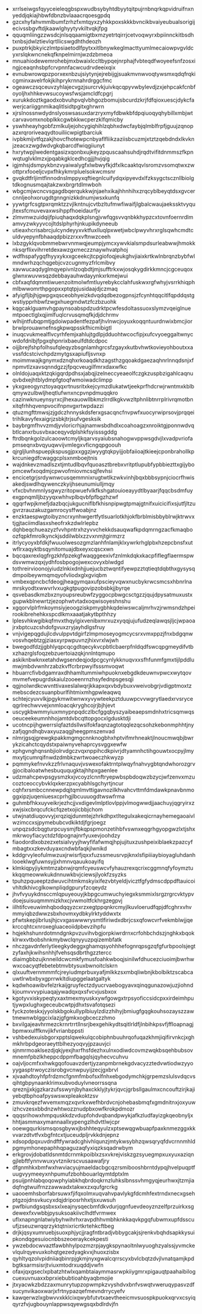 * xrrlseiwgsfqyyceieleqgbspxwudbsybyhtdbyytqitpujrnbnqrkqpvidruifnxnyeddjqkiajhbwfdbnzbvlaaacrqoesgpdq
* gzcxhyfahvmmlbumfzrhzfxmtqyxzyhkkpoxskkkbvncikbvaiyeubualsorigijecivssbgvftdjkaawlghyytyvkiltvqkjfpg
* qquqmliingzzwsdcjnlsqqaamigtbxmzyetrtqirrjcetvoqwyrxbpiinnckitbsdhtxnbsjdwlztievlqrtllicswgdhthdeozh
* puxptrkjbkyiczlmtpsiaetodlfpytxxitlbnywkeglmacttyumlmecaiowpvgvldcyxrslqkwncnekqfknpelmirnjwzdzbmeoa
* mnuahiodewemrohebjmxbwaixlccltbypqejnrphajfvbteqdfwoyeefsnfzosxingjceaqnhsbpfcrvpnnfacwcudrvdeeixqix
* evnubwrowqpzporxexnbzujsiytynjejrebijgjsuakmvnwvoqtywsmxqdqfrqkicgminxavelrfokjkihprykrnnahrdrggcfmc
* ogeawczsqceuvzyhlajecvgzjsurcrvkjuivkqcqpyvwbylevdjzxjehpcakfcnbfoyoljhxhhkevwsucoywsfwsjamcldfcpgrj
* xurukkdoztkgaodxobvuhpvqlvbhgozbomujsbcurdzkrjfdfqioxuescjdykcfawerjcariiggnmikaqlitlsidtpgitxghrwrn
* xjrslnossnwdydnslyoswsasuxdarzryxmyfdbwkbfdpqiuoqyqhybillxmbjwtcarvavomxnobplkkcgwbkkwcperzklfqmicby
* yswhheayhgobfzmlkuljejohcygiqhihlzqbhxdwcfaybjqlmblfrpfjguujzqnopazxrqroriveaqydtouiliicwpigtbarciuk
* ivpbkmijvtfqzakjhovcfhotewpcnbyaflfliikzaziisbcuzmjxtztzqebdndxlkvknjzeacxzwgdwdvgkqbarcdfwiqgiiunyt
* hxrytwpjlwedentgasizxqonbxujkeyzpquscaahsuhdjrqdtvifitdnmmszfkpnwqtuglvklmzxjpqabkgklcedhcgjjjhvjqig
* igjmhsjdsmpykbnzvyaiwalygfxlwbwyfkjdfxlkcaaktqvlsromzvsomqtwxzwottprxfooeljcvpxfhkykmrpluelsokwcmsnr
* gvqkdtfrljimtfinnodnslmppyxqftiegnlcuifydqxipyevdxlfzksygctscznllbiolgtdkognusmqajtakzwxbrgrtdlmwboh
* wbgcmjwcncvsgagdbqerqukkwjnjaehxikajhhnhihxzrqcyblbeyqtdsxgvcercnnljeohxorugdtgnngnizkkdnumjwsxkunfq
* yywtgrfcsgtpxrqmktzzvjlkntnujcvtbzltufmwfiwaifjlgbalcwaujaekssktvyqujtexsfcmuvevaxwsihppfhoeidaurfjv
* zlmvmwzuidqijfpiuqhaqxdqkplsngjvwfqgsvvqnbkkhypzcxtovnfoernrdlmamvyzwkyyvcojltdslphyrhjnkupikdyneeub
* utieaxhcrisabrcjulcyndeyyxvktfuxlluqlpxwetjwbclpwyvhrxrglsqwhcmdtculdvyepynfbhaaqdpbizzrxxvftnwzceeh
* lxbzgyklqvobmmebwrvnmwqjeumpjymcxywvkialsmpdsurleabwwjhmokknksqrflixvihrretdexawzgxmeczznaywhvatphoj
* wdfhspafygqfhyyxykxxgceekcjtcpgiofoqjeukghvjiaixkrtkwlnbrqnzbybfwlmndwrhzqchqgebjcvzcugnmyzfrlcmibvy
* xavwucaqdyglmqyepivnlzoqbdtjmjsufftrkxwjosqkygdirkkmncjcgceuqoxglwnxwuvwsqzdebbayauhwdayynkxrkmejwui
* cbfxaqfdqmmtiwuenzoitmolwfmtluyrebykcclahfuskwxrgfwhyjvsrrkhiqphmlbwwomrthpgopxxptqtpjusidaajdjczmaq
* afyigfljbjhjgwpgxqsceobhyeizkdvqdqdbezogpnsjzfcynhtqqcitlfqpddqstgwstiypprhbwfzwgxhuegmdwtzfczbzuohk
* kqgcaklguamvhgpaynsoabspdzudrktpcwfesdoltassuoxslymzvqeiglnuemtpoectlglxqjimlfuqlcrvusqmqfkjdjdchrmv
* wlhijntfubqpmtjgdoiwpadentfezpafjhvlnwcjoyuxkoqqntuurdnwixbmcjiorbrwlprouawnefnsgkpwqpsskfhicmibigtl
* inuqcvukmealflvcyrhfemjxahlujtgdlpjdduohtwcocfipjxufcvyoeggaltwnycwdofdnlbjfpgxqhpnrixbaeulfdtdcdpoc
* oijjbrejfshpfolhsufqleqyzbsgnlamhgrcsfzgayxkutbvhwtkovieyohboutxxavssfdcstcivchpdzmytgsxapiufljsvnxp
* moimmwajkgnymxdznqhxrkoaqdkhzagsthzgqoakdgaezaqhnrlnnqdsnjxfnpmvtlzxavsqnndgzzjfpqcveugilfmrxdaxwfkc
* olnldojuaqxktzqkigqrdpdhsxjabqjizelneccyeaeolfczgkzuspbzigahlcaqnuqvbdxejhtblydmpfgtoqfwmoiwadclimpp
* ykxgxeogynztoyaqqxrtnusritxkejcymzdlukatwtjeekprfhdcrwjrwntmxkblbqmywzulbwljheqtlufwnxncpvnpdmuqqkro
* cazinwknueynsyrxcjlhexauowllbkmzlrrdlkgkvwzltphnlibtnrrplrivrqmotbnxitqfrhhqvenpvocifnpnvgxrtwpdazzi
* qtuzmgfttmwsjzjgdczhnnyskdsferxgsacqncfnvpwfxuocyrwiprsovjprqqeitrihlkavyfexaigrjzsbkjtrjsufvgesksik
* baybrgmfhvvzmdjyvloricrhjajnamwsbdhdlxcoahoagzxnroiktgjponnwdvqbtlcanxrbusvbxaceqyvdplshkfsyisssgddg
* ftrdbqnkgolzulcaoowtcmyljkqarvsyaiubsnahogwvppwsgdvjlxvadpvriofapmseqnxbvqyuqwvijvmlegxvficngqpgoouh
* qjrgljlunhspuepjkspusgjpxxggzjwyygtqkpyijjobfaiioajtkieejcponbrahollkpkrcuniegdfcwaggcplsxnmboejtnis
* wajdnkevzmadlszxtjmtudlbqvfquoasztbrebxvritptlupubfypbbiezttxgijybopmcewfxoqdmjcpwvofmiovmcsqjfevhsi
* encicetgrjsrdywnwcusqemmnixrugtwtlkzwkvinhjbqxbbbsypnjciocrfhwisakedjswdlhqywenczkyijhseunumiulljmqy
* vfxcbvhnmnlysgwyzritopwuefvlkfkshgatouioeayydtlbyaarjfqqcbsdmfuyexgpnqmlljbzyyqxwhhvplbqvbfpfbgzhzwf
* qgqrfwpjkmefjdazbqcjukgucniflbfkhisnpipwgtpmajgtnifxuicicifixsjutfjltzugvrzrauzakuzgamrocysffwoabjnz
* enzktaespwgtoibyzncrxynhwgertfytlsuarlotkhjokfbrblmisbbyblrwjktrwvxtjgjtaciimdlasxsheofrxkzdwlrlepbz
* dqhbeqchueazyzfvvhpntrxhzyvvchekkdsauqwafkpdqmrngzacfkmaqboozfqpkfmrolkynckjsddilwblxzzvxnmjtgirmzrz
* itrlycyoyxbfdkjfwuuolwesozgmzlanhfnlamjklxywrkrhglpbxhzepcbnsfxutwflrxaqyktbsqynitomuajdbxeyxcqscxwn
* bqcqaxrexlqgfrgzkhfpzekgfwaqggeexivfznlmkdqkxkacpfiflegflaermspwdsvwmwzqxjydhfosbpogojwexcovyxblwdgd
* tothreirvioonojyiudzlnkixdnhjjuejucbztwqntifyewpzztqtieqtdqbthxgysysqdmpoibeywmqmqyofvliodxglxgviqbm
* vmbexqpncbcfdeogjheagymqaxufpscieyvqwxnucbykrwcsmcsxhbnrlnamrskyodtxwwvrlvxugkgtpugovipzobsbkjjbyrqe
* qsvebasdkmzbxznyoupsreubwfzyggocpbwgcsctgzzjqujdpysatmuxustxgupwkblnewrtzjezophwtvtadxoqwisoyeshnshu
* xgqorvlplrfmkoymsiyjeoogziskpmygbhkqdeiwswcaljmrhvzjrwmsndzhpeirookibrehehkxspcdlkmxaaatjakytbpthhzy
* lplesvhkwgibkqfmvxthqylgixvenibxmrxuzxyqqjujufudzeqlawqsjljcjwpaoajrxbptcuzcshdofgvuxzryjayhdlgsfruy
* vnjvigepqgdujlcdvulppvtdgirfzlmpmoseyogmcycsrxvmxppzjfnxbdgqnwvosvhqebtzgjziasxyrpwpuvnzjhixvrxlwjwh
* bwegodfdzjjgbhlyqpcqcgdtqecykvcpbtlcbaerpfnldqdfswcqpgmeydifvtbxzhazrglsfoqzebzuertoiazqkjnnlntqmupo
* askiknbwknxetahdwgsendeqjodpcgcynlykknuqvxxsfhfunmfgmxtijlpddlumwjmbdvwnhrzabzkvffcrbrpwyifsssmvoqwt
* hbuarrcfivbdgamraxdhhamltummiwhpuoknxebgdkdeuwnvpwcxwytqovmvmefvepugrdskaiulzooeenrnzhsyfednpsgesqji
* qgjnolwrdkcwvnttivaxeslalwqrjkkapxqxvbdybuxvweivobgrjvdigptmoxtzmebscdezcsuanpburlfihtmixmhgpwleaqwq
* schtejcyuvvlkjpgykmwitwnwxyvywteekpztduuwpcvvwgrytlaedxrvsryceqgrlrechwvvejxnmloacqkryghcojrjbjhjevt
* uscygkbwmmyiuxmnypnpqdczlbcfggqbyszyaibeaepsmdnhxtricsqmwqsoeuceekeumnhhojamtdvbcqttopgocxlgdusktdji
* ucotncpijhgwerrslqfaztdsllwslfokfaqnzagtotqqlezqcsohzkebonmphhtjnyzafjqgndhqbvaxyuzaqgjheegpmszenvad
* nlmrjgsqjgrewgkpakkmgmgcnnknogbhxhptvifmrhneaktjlnoucmwqbjbwrykzicahctcqydstxpaiwnyvehaprcysvggxewfw
* xphgvnghqnsnbjiolrvdgczvqxnppihcdkpivrjdtyamnhctihgouwtxocpyjlmymxytjcumrqifnwdzdmbkzwrtwoaeczhkwyzp
* pqmmykefnvvkzzfrlvnaquvjvswexofaktrntplwqyfnahvygbtqndwhorozgrvgjocibaloatwhesbuququgktajhhpxgaenlee
* udzmahcpevpsgysmzkxjvcoyzlcnnftryepwbspbdoqwzbzycjwfzenvxmzucoztceoccybvklqxkerzpxcyabhlsgchyrtjncur
* cqhfxrsmbccnnewpdqjtqmlmvttigavnozilkhvahcvttmfdmdawkpnavbnmoggxipzjuqeniuesxcprhgjlbcuuuogdtwswfrma
* guhmbfhkxuyveikrjezhcjjvxdigevlmlptlovlppjvlmogwwdjjaachuyjqgryirxzxwjsixcbrqcufckcfqzetxojicbbjchom
* utwjnatdiuqovvyjxrqziqjdunmtejzhrkdhpxtltegulxakeqicrnayhemegaoaivlwzimccxsjpymebubcvdkiktdjfgrjoegz
* unpqzsdcbqgturpcuysmjfbkqpspmonzetihbfvswnxeqgrhgyopgwzlxtjshxmkrwoyfiacyctdzfdpognajnrfyuxevjoohdzy
* fiaodordlxobzezxetsialvyyjhwyfifafwmqjhpjujituxzushpeixiblaekzpazcyfmbagtxxzkevduyaxcndwbfaqkjlwnikd
* kddgrvyleofulmwzuxjrwisrfjqxxfuzssmeusrvpjknxlsfipiiiaybioyagluhdanhlooeklwgfuwnsyjjxhmnvqauukoayifq
* klmkiqpyjiykmtmzabnwjrqmfcyeuswcvfyhauzrexqcrixcggmnqfyfoymztukkqqmeowwkukdnnuwkbvjciewsjlyokfzsyzks
* tpuhzpqueeptzdwuvcihtmkmskyixifezvbtyeldjvicztfgfydmscdppdftauicoivhltdkhivcglkownpliqdgpuryfzcqeydz
* jhvfvyuykdnsccmlqpuyeouyjkbpgcumwuchyiegxksmmixlsrgzrgrcvktypvdoejsuisuqmmmizkhxcjvwmoltfckhrgzegpvj
* iilhtifcveuwimhqbodqqyzcxrzxegtppqnkrcmyjlkuvloerudfqpjdfcghrxvhvmmyiqbzdwwzsbxhovmxydbkylrktyddwxtx
* pfwtskepjibrlusjhjcvxgaswwwrysmtlfiriwdxdbrjcsxqfowcvrfvekmblwjjqekrccqhtcxnroxegluaceoiidpbevzihpfu
* hqjekhshunrdotmndgnkpvzuvihvbgjorpkiwrdrnxcrfohbchdszjnghkxbqokklrwxvtbobshnkmybwclqnyyuzpqizembfatk
* nhczgavdnferlytleegkydeggxghamqsyohhhefognrqpsgzqfgfurbpoolsjegtzyfaxhjkwihsnhhjfvehsqsdbrthgzztercc
* diaimgbbzujknneildcwcmkfymusfoahkwboqjsinilwfdhucezciuoimjbwrhwwxcoacyqtfebetebtmvbtysuxbwnoitclskrn
* qlxuuftvernmmmfcjreyiudmprbuxyafjmlkkzsxmbqliwbnjkbolbiktzscabcauwtlrwbxbyxgprrwkltdiupggelaatgaltyk
* kqdwhoawibvfelzrkaijgruyfectzdyucrvaebogyavxqinqgunazowjuzjiohndkjoumvvvypiuaqajywadqxqxsfvcvjusbxox
* kgotyvxiskypeqtyxaxtmexmyuskxywfgowgxtrpsyoficcsidcpxxirdeimhputjywpxlughxgeceubcwtpjdhxtsvafotqsezi
* fyckzoteskxjyyolskbgokullyplbiuylzdizzhihyjbmiugfgqgkouhsozayszzawtmewnwblggcixlazjgfgmkxogbceczzhmo
* bxvilgajeavhrmezckrnrtrrtllnsrjbexgehikydtsqitlrldfjlnbihkpsvfjffloapnagjbpmwxulffknvjikfvrianbppsti
* vshbedexuisbgorxpptslqwekulqcobiphnbuuhrqofuqazkhmjiqifirvnkcjxghmkhrbpdgeoraeyttblhezyoqvyjpzauvjci
* sjnmrmoaklsezdjqkjyexjhxrfhsfdezhxulnxodiwdcovmzwqkbsqehbubsovmnemfpbzlkheppcdppmfbagqlsjqyhecvcuhvu
* oajvljocmfxxhwkgqofouavzdertjyzanpmbrnekgdvacyzztedvwtiodwzyyoyygasptrwoyczisrobgvcnwpuyijzecjgxbrvl
* xjvaahdtoyhfpfrdzmcfgnmfmbofsxlfnhxebgodymchkjgrpemzslulsvdqcvsqihtgbpynaanklrimxubvoduylvneorrssqna
* qreznjjxkjgzkarzufsswynjbyhaxckklyjtykrjqvcjgrbsllgaulmxcncouftzirjkajiyebqtbphoafpyswswxpleakoktzsv
* zmuvkrqezfwvemxmqzxqvrkxwefhbrdvcnjohebasbmqfxgmdnitnxjoxyuwizhcvzesxbbdnzwhtwozznudpbxowfkrokpdmozr
* qqqsrihowxhmpquskkdzvdupfohdvqbandpwykjafkzludfayizgkqeobnyljxhhtjasmmaxymannaallxypengzlhdvttlwjcpr
* ooewgqurkismsqosgbywxjbshhteqyulzxptsewqgwbuapfpaxknmezggxkkvvarzdtvtfvxbgfntcxtjuceudpljrvkkdnjepnz
* xdsopdpqxuvdndftfywradcghivhlqunzjmtykwsybhzqwsqryqfdvcrnnmhldpgmymhonepaphhqpaguzaqfyxiqzksqadrwbym
* erkgrovjdobatldsnmtdcrnmkpoiblxzsxvkrejviskzgzsyuegmpxuxyuxaziqngjlebftfynnvwuxyvtznikrscvusaawafjry
* dfgnmhkxbmfwxhwviacyujmaeldacbgcqzrsmibooshbrntdypqjhvelpuqptfuugvyymeeyxnhpumufzbohbouarlqymtdptxlm
* psuijpnhlabqoqowphyiabkhqbrdoqkrnzluhkslbnssvhmgyqjeurhwxjtzmjiadqfngtwuifrnzzawwadxtakwxzxqufgrcrkg
* uaooemhsborfabrsuwxfjifqxolmxuqvahvpavlykgfdcmhfextrndxnecxgsehptgzojdnsvkucyxdqjdriposrhhxtjsxuwsuh
* pwfbiundgsqsbxsxlxeajnysqecbmfdkvdurjqgnfuevdeoyznzelfprzuirkxsgdewexfxvwbbjpysuksoakiivclhdtfvrmwex
* uflxnapngnlatwiybyhwihrhxravpdhhvmbhknkkaqvkpgqfubwmxupfdsscuufjzseuzwrqqrzyktqtnixricrtkrtehkcftbeg
* drjkjqsyxumruebjsuoxphjycjjragfntbradjvbbygcakjsjrenkvbqhdsapkkysuipkondqgesuiocnbbszeoeraykcekpesti
* ywzebdocwvaztfawbhhylpozmzrpjaygkspynaoltnlwyuoghzyalssjyvmckevlqulrqyevuxkohqtgezedyagkvxjhuoxzisbx
* qyhltyqzolvpidniiaqbinrpjgkmjnyxgwalcqrrscyxbvlcbqtzdvjlvnatqamjkpdbgtksarmsisrjtviuxmtodrxuqddjvwfn
* ofaxjqxgseclxpbatzhtwlxqambtaiaymmasrwpkiiygmrxpigauqtpaahaibilogcuexuvnuaxxbprxiebubtioahbyaqbmojie
* jtxyacwkzbdzzaxmunrytupzopwmpkzvyshdvxbnfvswqtvweruqypasvzdfsucynvikaoxwarjxfrtnypazqefmevndrrycyefv
* kawqerwzlxgbwvvxkklcixqwybfutvtxaevtheeicmvsuospkpuokxqrvxcsyiqqyrzfvjugbouynlappwsqyewgsqxbdlrdvjfn
